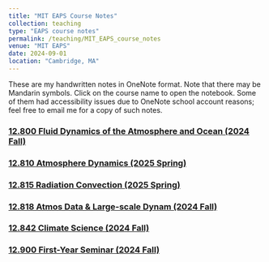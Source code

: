 ```yaml
---
title: "MIT EAPS Course Notes"
collection: teaching
type: "EAPS course notes"
permalink: /teaching/MIT_EAPS_course_notes
venue: "MIT EAPS"
date: 2024-09-01
location: "Cambridge, MA"
---
```


These are my handwritten notes in OneNote format. Note that there may be Mandarin symbols. Click on the course name to open the notebook. Some of them had accessibility issues due to OneNote school account reasons; feel free to email me for a copy of such notes.

### [12.800 Fluid Dynamics of the Atmosphere and Ocean (2024 Fall)](https://1drv.ms/o/s!AjZWUdNTd1V4gq0_U7It0xR9w07KEw?e=gsfRhz)

### [12.810 Atmosphere Dynamics (2025 Spring)](https://nyu0-my.sharepoint.com/:o:/g/personal/xy2077_nyu_edu/EknDbC2SF1dMr_zz-EaVngQBK6y2OnT9oab9S-Al8Rq4LA?e=Gz5kXv)

### [12.815 Radiation Convection (2025 Spring)](https://nyu0-my.sharepoint.com/:o:/g/personal/xy2077_nyu_edu/ErNHeN9R3iJEpVsQKSKSb_8BdH-CHeT-YXnGxU8xSpyk7A?e=ugClrN)

### [12.818 Atmos Data & Large-scale Dynam (2024 Fall)](https://1drv.ms/o/s!AjZWUdNTd1V4gq1HgRo2Xm7trRjTSg?e=Mztns1)

### [12.842 Climate Science (2024 Fall)](https://1drv.ms/o/s!AjZWUdNTd1V4gq1D3g4nEcxw6RbsLw?e=rzTcJW)

### [12.900 First-Year Seminar (2024 Fall)](https://1drv.ms/o/s!AjZWUdNTd1V4gq1Lmy9eIQ02J5QaKw?e=vQEwyI)


